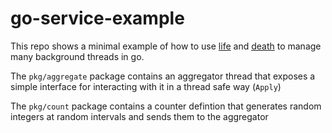 # go-service-example
This repo shows a minimal example of how to use [life](https://github.com/vrecan/life) and [death](https://github.com/vrecan/death) to manage many background threads in go.

The `pkg/aggregate` package contains an aggregator thread that exposes a simple interface for interacting with it in a thread safe way (`Apply`)

The `pkg/count` package contains a counter defintion that generates random integers at random intervals and sends them to the aggregator
